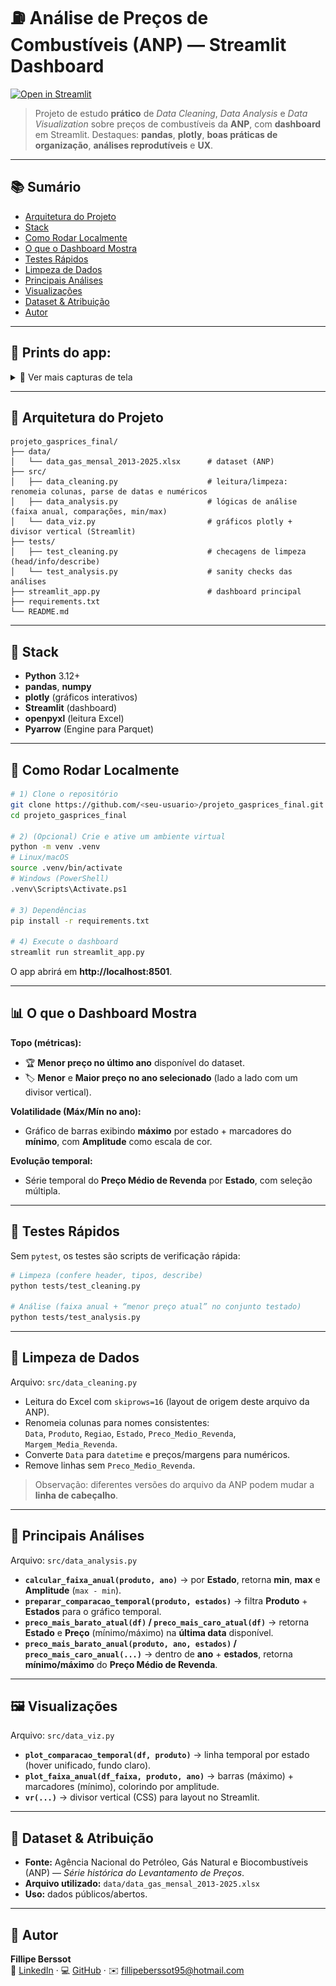 # ⛽ Análise de Preços de Combustíveis (ANP) — Streamlit Dashboard

[![Open in Streamlit](https://static.streamlit.io/badges/streamlit_badge_black_white.svg)](https://precos-energia-br.streamlit.app/)

> Projeto de estudo **prático** de *Data Cleaning*, *Data Analysis* e *Data Visualization* sobre preços de combustíveis da **ANP**, com **dashboard** em Streamlit.
> Destaques: **pandas**, **plotly**, **boas práticas de organização**, **análises reprodutíveis** e **UX**.

---

## 📚 Sumário
- [Arquitetura do Projeto](#-arquitetura-do-projeto)
- [Stack](#-stack)
- [Como Rodar Localmente](#-como-rodar-localmente)
- [O que o Dashboard Mostra](#-o-que-o-dashboard-mostra)
- [Testes Rápidos](#-testes-rápidos)
- [Limpeza de Dados](#-limpeza-de-dados)
- [Principais Análises](#-principais-análises)
- [Visualizações](#-visualizações)
- [Dataset & Atribuição](#-dataset--atribuição)
- [Autor](#-autor)

---

## 📸 Prints do app:  
<details>
  <summary>📸 Ver mais capturas de tela</summary>

  ![Demo do Dashboard](docs/screenshot-home.png)

  ![Volatilidade](docs/screenshot-volatilidade.png)
  
  ![Evolução temporal](docs/screenshot-temporal.png)
</details>

---

## 🧱 Arquitetura do Projeto
```text
projeto_gasprices_final/
├── data/
│   └── data_gas_mensal_2013-2025.xlsx      # dataset (ANP)
├── src/
│   ├── data_cleaning.py                    # leitura/limpeza: renomeia colunas, parse de datas e numéricos
│   ├── data_analysis.py                    # lógicas de análise (faixa anual, comparações, min/max)
│   └── data_viz.py                         # gráficos plotly + divisor vertical (Streamlit)
├── tests/
│   ├── test_cleaning.py                    # checagens de limpeza (head/info/describe)
│   └── test_analysis.py                    # sanity checks das análises
├── streamlit_app.py                        # dashboard principal
├── requirements.txt
└── README.md
```

---

## 🔧 Stack
- **Python** 3.12+
- **pandas**, **numpy**
- **plotly** (gráficos interativos)
- **Streamlit** (dashboard)
- **openpyxl** (leitura Excel)
- **Pyarrow** (Engine para Parquet)

---

## 🚀 Como Rodar Localmente

```bash
# 1) Clone o repositório
git clone https://github.com/<seu-usuario>/projeto_gasprices_final.git
cd projeto_gasprices_final

# 2) (Opcional) Crie e ative um ambiente virtual
python -m venv .venv
# Linux/macOS
source .venv/bin/activate
# Windows (PowerShell)
.venv\Scripts\Activate.ps1

# 3) Dependências
pip install -r requirements.txt

# 4) Execute o dashboard
streamlit run streamlit_app.py
```

O app abrirá em **http://localhost:8501**.

---

## 📊 O que o Dashboard Mostra

**Topo (métricas):**
- 🏆 **Menor preço no último ano** disponível do dataset.  
- 🏷️ **Menor** e **Maior preço no ano selecionado** (lado a lado com um divisor vertical).

**Volatilidade (Máx/Mín no ano):**
- Gráfico de barras exibindo **máximo** por estado + marcadores do **mínimo**, com **Amplitude** como escala de cor.

**Evolução temporal:**
- Série temporal do **Preço Médio de Revenda** por **Estado**, com seleção múltipla.

---

## 🧪 Testes Rápidos

Sem `pytest`, os testes são scripts de verificação rápida:

```bash
# Limpeza (confere header, tipos, describe)
python tests/test_cleaning.py

# Análise (faixa anual + “menor preço atual” no conjunto testado)
python tests/test_analysis.py
```

---

## 🧹 Limpeza de Dados

Arquivo: `src/data_cleaning.py`

- Leitura do Excel com `skiprows=16` (layout de origem deste arquivo da ANP).  
- Renomeia colunas para nomes consistentes:  
  `Data`, `Produto`, `Regiao`, `Estado`, `Preco_Medio_Revenda`, `Margem_Media_Revenda`.  
- Converte `Data` para `datetime` e preços/margens para numéricos.  
- Remove linhas sem `Preco_Medio_Revenda`.

> Observação: diferentes versões do arquivo da ANP podem mudar a **linha de cabeçalho**.

---

## 🧠 Principais Análises

Arquivo: `src/data_analysis.py`

- **`calcular_faixa_anual(produto, ano)`** → por **Estado**, retorna **min**, **max** e **Amplitude** (`max - min`).  
- **`preparar_comparacao_temporal(produto, estados)`** → filtra **Produto** + **Estados** para o gráfico temporal.  
- **`preco_mais_barato_atual(df)` / `preco_mais_caro_atual(df)`** → retorna **Estado** e **Preço** (mínimo/máximo) na **última data** disponível.  
- **`preco_mais_barato_anual(produto, ano, estados)` / `preco_mais_caro_anual(...)`** → dentro de **ano** + **estados**, retorna **mínimo/máximo** do **Preço Médio de Revenda**.

---

## 🖼️ Visualizações

Arquivo: `src/data_viz.py`

- **`plot_comparacao_temporal(df, produto)`** → linha temporal por estado (hover unificado, fundo claro).  
- **`plot_faixa_anual(df_faixa, produto, ano)`** → barras (máximo) + marcadores (mínimo), colorindo por amplitude.  
- **`vr(...)`** → divisor vertical (CSS) para layout no Streamlit.

---

## 📝 Dataset & Atribuição

- **Fonte:** Agência Nacional do Petróleo, Gás Natural e Biocombustíveis (ANP) — *Série histórica do Levantamento de Preços*.  
- **Arquivo utilizado:** `data/data_gas_mensal_2013-2025.xlsx`  
- **Uso:** dados públicos/abertos.

---

## 📣 Autor
**Fillipe Berssot**  
💼 [LinkedIn](https://www.linkedin.com/in/fillipe-berssot/) · 💻 [GitHub](https://github.com/FillipeBerssot) · ✉️ fillipeberssot95@hotmail.com
